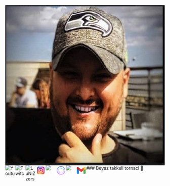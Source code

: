 <img align="right" alt="avatar" src="avatar2.JPG">
### Beyaz takkeli tornaci 👋
<a href="https://youtube.com/candeger">
<img align="left" alt="Youtube" height="32" width="32" src="https://raw.githubusercontent.com/peterthehan/peterthehan/master/assets/youtube.svg">
</a> 
<a href="https://twitch.tv/lunizz">
<img align="left" alt="Twitch" height="32" width="32" src="https://raw.githubusercontent.com/peterthehan/peterthehan/master/assets/twitch.svg">
</a> <a href="https://discord.gg/HfzmfHX">
<img align="left" alt="LuNiZzers" width="32" src="https://raw.githubusercontent.com/peterthehan/peterthehan/master/assets/discord.svg" />
</a> <a href="https://instagram.com/candeger">
<img align="left" alt="instagram" height="32" width="32" src="instagram.svg">
</a> <a href="https://twitter.com/CanDeger">
<img align="left" width="32" src="https://raw.githubusercontent.com/peterthehan/peterthehan/master/assets/twitter.svg" />
</a> <a href="https://github.com/lunizz">
<img align="left" alt="github" height="32" width="32" src="github.svg">
</a> <a href="https://www.linkedin.com/in/CanDeger/">
<img align="left" width="32" src="https://raw.githubusercontent.com/peterthehan/peterthehan/master/assets/linkedin.svg" />
</a> <a href="mailto:lunizz@pm.me">
<img align="left" alt="mail me" height="32" width="32" src="gmail.svg">
</a>

<!--
**LuNiZz/lunizz** is a ✨ _special_ ✨ repository because its `README.md` (this file) appears on your GitHub profile.

Here are some ideas to get you started:

- 🔭 I’m currently working on ...
- 🌱 I’m currently learning ...
- 👯 I’m looking to collaborate on ...
- 🤔 I’m looking for help with ...
- 💬 Ask me about ...
- 📫 How to reach me: ...
- 😄 Pronouns: ...
- ⚡ Fun fact: ...
-->
